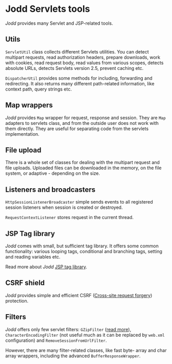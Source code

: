 # Jodd Servlets tools

*Jodd* provides many Servlet and JSP-related tools.

## Utils

`ServletUtil` class collects different Servlets utilities. You can
detect multipart requests, read authorization headers, prepare
downloads, work with cookies, read request body, read values from
various scopes, detects absolute URLs, detects Servlets version 2.5,
prevent caching etc.

`DispatcherUtil` provides some methods for including, forwarding and
redirecting. It also returns many different path-related information,
like context path, query strings etc.

## Map wrappers

*Jodd* provides `Map` wrapper for request, response and session. They
are `Map` adapters to servlets class, and from the outside user does not
work with them directly. They are useful for separating code from the
servlets implementation.

## File upload

There is a whole set of classes for dealing with the multipart request
and file uploads. Uploaded files can be downloaded in the memory, on the
file system, or adaptive - depending on the size.

## Listeners and broadcasters

`HttpSessionListenerBroadcaster` simple sends events to all registered
session listeners when session is created or destroyed.

`RequestContextListener` stores request in the current thread.

## JSP Tag library

*Jodd* comes with small, but sufficient tag library. It offers some
common functionality: various looping tags, conditional and branching
tags, setting and reading variables etc.

Read more about *Jodd* [JSP tag library](taglibrary.html).

## CSRF shield

*Jodd* provides simple and efficient CSRF ([Cross-site request forgery][1]) protection.

## Filters

*Jodd* offers only few servlet filters: `GZipFilter` ([read more](/htmlstapler/enabling-gzip.html#GZIP-filter)),
`CharacterEncodingFilter` (not useful much as it can be replaced by
`web.xml` configuration) and `RemoveSessionFromUrlFilter`.

However, there are many filter-related classes, like fast byte- array
and char array wrappers, including the advanced `BufferResponseWrapper`.


[1]: http://en.wikipedia.org/wiki/Cross-site_request_forgery
